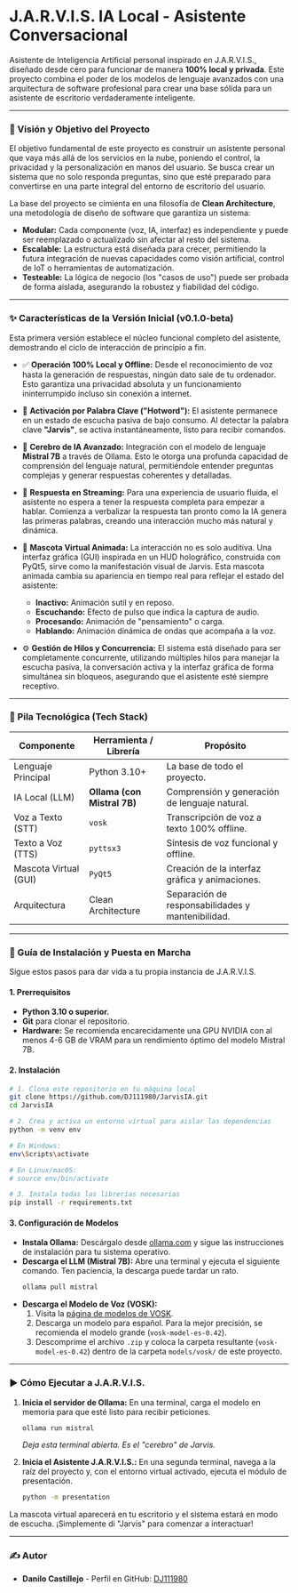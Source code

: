 # J.A.R.V.I.S. IA Local - Asistente Conversacional

Asistente de Inteligencia Artificial personal inspirado en J.A.R.V.I.S., diseñado desde cero para funcionar de manera **100% local y privada**. Este proyecto combina el poder de los modelos de lenguaje avanzados con una arquitectura de software profesional para crear una base sólida para un asistente de escritorio verdaderamente inteligente.

---

### 🎯 Visión y Objetivo del Proyecto

El objetivo fundamental de este proyecto es construir un asistente personal que vaya más allá de los servicios en la nube, poniendo el control, la privacidad y la personalización en manos del usuario. Se busca crear un sistema que no solo responda preguntas, sino que esté preparado para convertirse en una parte integral del entorno de escritorio del usuario.

La base del proyecto se cimienta en una filosofía de **Clean Architecture**, una metodología de diseño de software que garantiza un sistema:
-   **Modular:** Cada componente (voz, IA, interfaz) es independiente y puede ser reemplazado o actualizado sin afectar al resto del sistema.
-   **Escalable:** La estructura está diseñada para crecer, permitiendo la futura integración de nuevas capacidades como visión artificial, control de IoT o herramientas de automatización.
-   **Testeable:** La lógica de negocio (los "casos de uso") puede ser probada de forma aislada, asegurando la robustez y fiabilidad del código.

---

### ✨ Características de la Versión Inicial (v0.1.0-beta)

Esta primera versión establece el núcleo funcional completo del asistente, demostrando el ciclo de interacción de principio a fin.

-   ✅ **Operación 100% Local y Offline:** Desde el reconocimiento de voz hasta la generación de respuestas, ningún dato sale de tu ordenador. Esto garantiza una privacidad absoluta y un funcionamiento ininterrumpido incluso sin conexión a internet.

-   🎤 **Activación por Palabra Clave ("Hotword"):** El asistente permanece en un estado de escucha pasiva de bajo consumo. Al detectar la palabra clave **"Jarvis"**, se activa instantáneamente, listo para recibir comandos.

-   🧠 **Cerebro de IA Avanzado:** Integración con el modelo de lenguaje **Mistral 7B** a través de Ollama. Esto le otorga una profunda capacidad de comprensión del lenguaje natural, permitiéndole entender preguntas complejas y generar respuestas coherentes y detalladas.

-   💨 **Respuesta en Streaming:** Para una experiencia de usuario fluida, el asistente no espera a tener la respuesta completa para empezar a hablar. Comienza a verbalizar la respuesta tan pronto como la IA genera las primeras palabras, creando una interacción mucho más natural y dinámica.

-   🎨 **Mascota Virtual Animada:** La interacción no es solo auditiva. Una interfaz gráfica (GUI) inspirada en un HUD holográfico, construida con PyQt5, sirve como la manifestación visual de Jarvis. Esta mascota animada cambia su apariencia en tiempo real para reflejar el estado del asistente:
    -   **Inactivo:** Animación sutil y en reposo.
    -   **Escuchando:** Efecto de pulso que indica la captura de audio.
    -   **Procesando:** Animación de "pensamiento" o carga.
    -   **Hablando:** Animación dinámica de ondas que acompaña a la voz.

-   ⚙️ **Gestión de Hilos y Concurrencia:** El sistema está diseñado para ser completamente concurrente, utilizando múltiples hilos para manejar la escucha pasiva, la conversación activa y la interfaz gráfica de forma simultánea sin bloqueos, asegurando que el asistente esté siempre receptivo.

---

### 🧱 Pila Tecnológica (Tech Stack)

| Componente                | Herramienta / Librería                                  | Propósito                                       |
| ------------------------- | ------------------------------------------------------- | ----------------------------------------------- |
| Lenguaje Principal        | Python 3.10+                                            | La base de todo el proyecto.                    |
| IA Local (LLM)            | **Ollama (con Mistral 7B)**                             | Comprensión y generación de lenguaje natural.   |
| Voz a Texto (STT)         | `vosk`                                                  | Transcripción de voz a texto 100% offline.      |
| Texto a Voz (TTS)         | `pyttsx3`                                               | Síntesis de voz funcional y offline.            |
| Mascota Virtual (GUI)     | `PyQt5`                                                 | Creación de la interfaz gráfica y animaciones.  |
| Arquitectura              | Clean Architecture                                      | Separación de responsabilidades y mantenibilidad. |

---

### 🚀 Guía de Instalación y Puesta en Marcha

Sigue estos pasos para dar vida a tu propia instancia de J.A.R.V.I.S.

#### 1. Prerrequisitos

-   **Python 3.10 o superior.**
-   **Git** para clonar el repositorio.
-   **Hardware:** Se recomienda encarecidamente una GPU NVIDIA con al menos 4-6 GB de VRAM para un rendimiento óptimo del modelo Mistral 7B.

#### 2. Instalación

```bash
# 1. Clona este repositorio en tu máquina local
git clone https://github.com/DJ111980/JarvisIA.git
cd JarvisIA

# 2. Crea y activa un entorno virtual para aislar las dependencias
python -m venv env

# En Windows:
env\Scripts\activate

# En Linux/macOS:
# source env/bin/activate

# 3. Instala todas las librerías necesarias
pip install -r requirements.txt
```

#### 3. Configuración de Modelos

-   **Instala Ollama:** Descárgalo desde [ollama.com](https://ollama.com) y sigue las instrucciones de instalación para tu sistema operativo.
-   **Descarga el LLM (Mistral 7B):** Abre una terminal y ejecuta el siguiente comando. Ten paciencia, la descarga puede tardar un rato.
    ```bash
    ollama pull mistral
    ```
-   **Descarga el Modelo de Voz (VOSK):**
    1.  Visita la [página de modelos de VOSK](https://alphacephei.com/vosk/models).
    2.  Descarga un modelo para español. Para la mejor precisión, se recomienda el modelo grande (`vosk-model-es-0.42`).
    3.  Descomprime el archivo `.zip` y coloca la carpeta resultante (`vosk-model-es-0.42`) dentro de la carpeta `models/vosk/` de este proyecto.

---

### ▶️ Cómo Ejecutar a J.A.R.V.I.S.

1.  **Inicia el servidor de Ollama:** En una terminal, carga el modelo en memoria para que esté listo para recibir peticiones.
    ```bash
    ollama run mistral
    ```
    *Deja esta terminal abierta. Es el "cerebro" de Jarvis.*

2.  **Inicia el Asistente J.A.R.V.I.S.:** En una segunda terminal, navega a la raíz del proyecto y, con el entorno virtual activado, ejecuta el módulo de presentación.
    ```bash
    python -m presentation
    ```

La mascota virtual aparecerá en tu escritorio y el sistema estará en modo de escucha. ¡Simplemente di "Jarvis" para comenzar a interactuar!

---

### ✍️ Autor

-   **Danilo Castillejo** - Perfil en GitHub: [DJ111980](https://github.com/DJ111980)